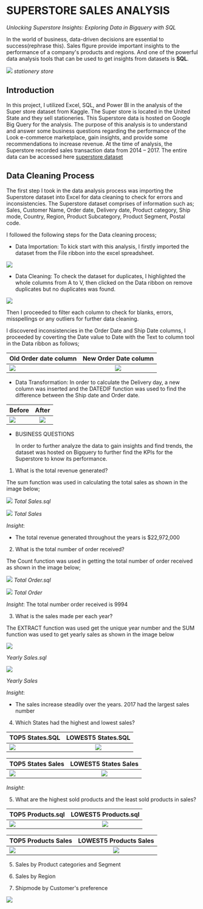 # SUPERSTORE SALES ANALYSIS

_Unlocking Superstore Insights: Exploring Data in Bigquery with SQL_

In the world of business, data-driven decisions are essential to success(rephrase this). Sales fIgure provide important insights to the performance of a company's products and regions. And one of the powerful data analysis tools that can be used to get insights from datasets is **SQL**.

![](stationerystore.jpeg)
                                        _stationery store_


##  Introduction

In this project, I utilized Excel, SQL, and Power BI in the analysis of the Super store dataset from Kaggle. 
The Super store is located in the United State and they sell stationeries. This Superstore data is hosted on Google Big Query for the analysis. 
The purpose of this analysis is to understand and answer some business questions regarding the performance of the Look e-commerce marketplace, gain insights, and provide some recommendations to increase revenue.
At the time of analysis, the Superstore recorded sales transaction data from 2014 – 2017. The entire data can be accessed here [superstore dataset](https://www.kaggle.com/datasets/ishanshrivastava28/superstore-sales)

## Data Cleaning Process

The first step I took in the data analysis process was importing the Superstore dataset into Excel for data cleaning to check for errors and inconsistencies. The Superstore dataset comprises of information such as; Sales, Customer Name, Order date, Delivery date, Product category, Ship mode, Country, Region, Product Subcategory, Product Segment, Postal code.

I followed the following steps for the Data cleaning process;

- Data Importation: To kick start with this analysis, I firstly imported the dataset from the File ribbon into the excel spreadsheet.

![](DataImport.JPG)

- Data Cleaning:  To check the dataset for duplicates, I highlighted the whole columns from A to V, then clicked on the Data ribbon on remove duplicates but no duplicates was found.

![](Duplicate0.JPG)

Then I proceeded to filter each column to check for blanks, errors, misspellings or any outliers for further data cleaning. 

I discovered inconsistencies in the Order Date and Ship Date columns, I proceeded by coverting the Date value to Date with the Text to column tool in the Data ribbon as follows;

  Old Order date column     				                    |     					New Order Date column
:-------------------------------------------------------|:---------------------------------------------------------:
![](Date1.JPG)						                              |	![](Date2.JPG)


- Data Transformation: In order to calculate the Delivery day, a new column was inserted and the DATEDIF function was used to find the difference between the Ship date and Order date.


 Before                      				                    |     				After
:-------------------------------------------------------|:---------------------------------------------------------:
![](DelDay1.JPG)						                            |	![](DelDay2.JPG)


- BUSINESS QUESTIONS
  
  In order to further analyze the data to gain insights and find trends, the dataset was hosted on Bigquery to further find the KPIs for the Superstore to know its performance.
  
1. What is the total revenue generated?
 
 The sum function was used in calculating the total sales as shown in the image below;

![](Total1.JPG)
   _Total Sales.sql_

![](Total2.JPG)
    _Total Sales_

_Insight_:
- The total revenue generated throughout the years is $22,972,000

2.  What is  the total number of order received?

  The Count function was used in getting the total number of order received as shown in the image below;

![](Order1.JPG)
    _Total Order.sql_

![](Order2.JPG)
  _Total Order_

_Insight_:
The total number order received is 9994

3. What is the sales made per each year?

The EXTRACT function was used get the unique year number and the SUM function was used to get yearly sales as shown in the image below

![](YS1.JPG)
  
 _Yearly Sales.sql_

![](YS2.JPG)
    
 _Yearly Sales_

_Insight_:
- The sales increase steadily over the years. 2017 had the largest sales number

4. Which States had the highest and lowest sales?
 

TOP5 States.SQL                   				              |     				LOWEST5 States.SQL
:-------------------------------------------------------|:---------------------------------------------------------:
![](SQTOP1.JPG)						                              |	![](SQLOW.JPG)


TOP5 States Sales                  				              |     				LOWEST5 States Sales
:-------------------------------------------------------|:---------------------------------------------------------:
![](SATOP.JPG)						                              |	![](SALOW.JPG)

_Insight_:


5. What are the highest sold products and the least sold  products in sales?

TOP5 Products.sql                  				              |     				LOWEST5 Products.sql
:-------------------------------------------------------|:---------------------------------------------------------:
![](PQTOP.JPG)						                              |	![](PQLOW.JPG)


TOP5 Products Sales                  				            |     				LOWEST5 Products Sales
:-------------------------------------------------------|:---------------------------------------------------------:
![](PATOP.JPG)						                              |	![](PALOW.JPG)


5. Sales by Product categories and Segment

   
7. Sales by Region

8. Shipmode by Customer's preference
   
![](shippp.JPG)

